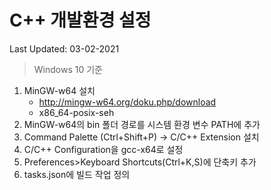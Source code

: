 # C++ 개발환경 설정

Last Updated: 03-02-2021

> Windows 10 기준

1. MinGW-w64 설치
    * http://mingw-w64.org/doku.php/download
    * x86_64-posix-seh
2. MinGW-w64의 bin 폴더 경로를 시스템 환경 변수 PATH에 추가
3. Command Palette (Ctrl+Shift+P) → C/C++ Extension 설치
4. C/C++ Configuration을 gcc-x64로 설정
5. Preferences>Keyboard Shortcuts(Ctrl+K,S)에 단축키 추가
6. tasks.json에 빌드 작업 정의
